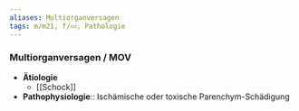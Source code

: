 ```yaml
---
aliases: Multiorganversagen
tags: m/m21, f/💤, Pathologie
---
```

### Multiorganversagen / MOV
- **Ätiologie**
	- [[Schock]]
- **Pathophysiologie**:: Ischämische oder toxische Parenchym-Schädigung